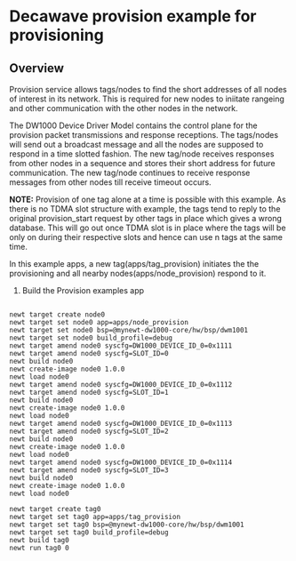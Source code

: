 <!--
#
# Licensed to the Apache Software Foundation (ASF) under one
# or more contributor license agreements.  See the NOTICE file
# distributed with this work for additional information
# regarding copyright ownership.  The ASF licenses this file
# to you under the Apache License, Version 2.0 (the
# "License"); you may not use this file except in compliance
# with the License.  You may obtain a copy of the License at
#
# http://www.apache.org/licenses/LICENSE-2.0
#
# Unless required by applicable law or agreed to in writing,
# software distributed under the License is distributed on an
# "AS IS" BASIS, WITHOUT WARRANTIES OR CONDITIONS OF ANY
#  KIND, either express or implied.  See the License for the
# specific language governing permissions and limitations
# under the License.
#
-->

# Decawave provision example for provisioning

## Overview
Provision service allows tags/nodes to find the short addresses of all nodes of interest in its network. This is required for new nodes to iniitate rangeing and other communication with the other nodes in the network.

The DW1000 Device Driver Model contains the control plane for the provision packet transmissions and response receptions. The tags/nodes will send out a broadcast message and all the nodes are supposed to respond in a time slotted fashion. The new tag/node receives responses from other nodes in a sequence and stores their short address for future communication. The new tag/node continues to receive response messages from other nodes till receive timeout occurs. 

**NOTE:** Provision of one tag alone at a time is possible with this example. As there is no TDMA slot structure with example, the tags tend to reply to the original provision_start request by other tags in place which gives a wrong database. This will go out once TDMA slot is in place where the tags will be only on during their respective slots and hence can use n tags at the same time.

In this example apps, a new tag(apps/tag_provision) initiates the the provisioning and all nearby nodes(apps/node_provision) respond to it. 

1. Build the Provision examples app

```no-highlight

newt target create node0
newt target set node0 app=apps/node_provision
newt target set node0 bsp=@mynewt-dw1000-core/hw/bsp/dwm1001
newt target set node0 build_profile=debug 
newt target amend node0 syscfg=DW1000_DEVICE_ID_0=0x1111
newt target amend node0 syscfg=SLOT_ID=0
newt build node0
newt create-image node0 1.0.0
newt load node0
newt target amend node0 syscfg=DW1000_DEVICE_ID_0=0x1112
newt target amend node0 syscfg=SLOT_ID=1
newt build node0
newt create-image node0 1.0.0
newt load node0
newt target amend node0 syscfg=DW1000_DEVICE_ID_0=0x1113
newt target amend node0 syscfg=SLOT_ID=2
newt build node0
newt create-image node0 1.0.0
newt load node0
newt target amend node0 syscfg=DW1000_DEVICE_ID_0=0x1114
newt target amend node0 syscfg=SLOT_ID=3
newt build node0
newt create-image node0 1.0.0
newt load node0

newt target create tag0
newt target set tag0 app=apps/tag_provision
newt target set tag0 bsp=@mynewt-dw1000-core/hw/bsp/dwm1001
newt target set tag0 build_profile=debug 
newt build tag0
newt run tag0 0

```
